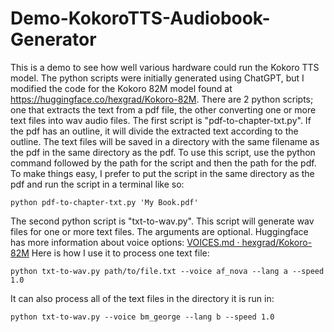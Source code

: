# Demo-KokoroTTS-Audiobook-Generator
This is a demo to see how well various hardware could run the Kokoro TTS model. The python scripts were initially generated using ChatGPT, but I modified the code for the Kokoro 82M model found at https://huggingface.co/hexgrad/Kokoro-82M.
There are 2 python scripts; one that extracts the text from a pdf file, the other converting one or more text files into wav audio files. The first script is "pdf-to-chapter-txt.py". If the pdf has an outline, it will divide the extracted text according to the outline. The text files will be saved in a directory with the same filename as the pdf in the same directory as the pdf. To use this script, use the python command followed by the path for the script and then the path for the pdf. To make things easy, I prefer to put the script in the same directory as the pdf and run the script in a terminal like so:

    python pdf-to-chapter-txt.py 'My Book.pdf'

The second python script is "txt-to-wav.py". This script will generate wav files for one or more text files. The arguments are optional. Huggingface has more information about voice options: [VOICES.md · hexgrad/Kokoro-82M](https://huggingface.co/hexgrad/Kokoro-82M/blob/main/VOICES.md)
Here is how I use it to process one text file:

    python txt-to-wav.py path/to/file.txt --voice af_nova --lang a --speed 1.0

It can also process all of the text files in the directory it is run in:

    python txt-to-wav.py --voice bm_george --lang b --speed 1.0
